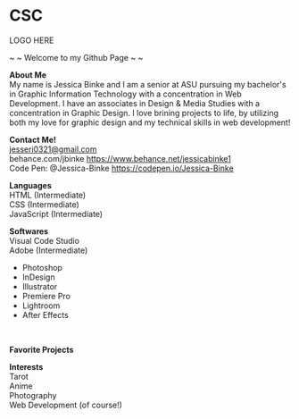 # CSC

LOGO HERE

~ ~ Welcome to my Github Page ~ ~

<b>About Me</b> <br>
My name is Jessica Binke and I am a senior at ASU pursuing my bachelor's in Graphic Information Technology with a concentration in Web Development. I have an associates in Design & Media Studies with a concentration in Graphic Design. I love brining projects to life, by utilizing both my love for graphic design and my technical skills in web development! <br>

<b>Contact Me!</b> <br>
jesseri0321@gmail.com <br>
behance.com/jbinke https://www.behance.net/jessicabinke1 <br>
Code Pen: @Jessica-Binke  https://codepen.io/Jessica-Binke <br>

<b>Languages</b> <br>
HTML (Intermediate) <br>
CSS (Intermediate) <br>
JavaScript (Intermediate) <br>

<b>Softwares</b> <br>
Visual Code Studio <br>
Adobe (Intermediate) <br>
<ul>
  <li>Photoshop</li>
  <li>InDesign</li>
  <li>Illustrator</li>
  <li>Premiere Pro</li>
  <li>Lightroom</li>
  <li>After Effects</li>
</ul>
<br>

<b>Favorite Projects</b>



<b>Interests</b> <br>
Tarot <br>
Anime <br>
Photography <br>
Web Development (of course!) <br>


